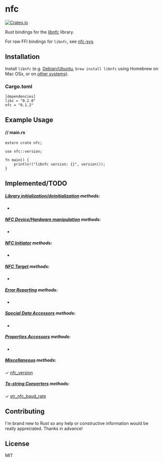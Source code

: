 # nfc

[![Crates.io](https://img.shields.io/crates/v/nfc.svg?maxAge=2592000)](https://crates.io/crates/nfc)

Rust bindings for the [libnfc](https://github.com/nfc-tools/libnfc) library.

For raw FFI bindings for `libnfc`, see [nfc-sys](https://github.com/dsgriffin/nfc-sys).

## Installation

Install `libnfc` (e.g. [Debian/Ubuntu](http://nfc-tools.org/index.php?title=Libnfc#Debian_.2F_Ubuntu), `brew install libnfc` using Homebrew on Mac OSx, or on [other systems](http://nfc-tools.org/index.php?title=Libnfc#Installation)).

### Cargo.toml

    [dependencies]
    libc = "0.2.0"
    nfc = "0.1.2"
    
## Example Usage

#### // main.rs    
    extern crate nfc;
    
    use nfc::version;
    
    fn main() {
        println!("libnfc version: {}", version());
    }
    
## Implemented/TODO

##### [Library initialization/deinitialization](http://www.libnfc.org/api/modules.html) methods:

 -

##### [NFC Device/Hardware manipulation](http://www.libnfc.org/api/group__dev.html) methods: 

 -
 
##### [NFC Initiator](http://www.libnfc.org/api/group__initiator.html) methods:  

 -
 
##### [NFC Target](http://www.libnfc.org/api/group__target.html) methods:  

 -
 
##### [Error Reporting](http://www.libnfc.org/api/group__error.html) methods:  

 -
 
##### [Special Data Accessors](http://www.libnfc.org/api/group__data.html) methods:  

 -
 
##### [Properties Accessors](http://www.libnfc.org/api/group__properties.html) methods:  

 -
 
##### [Miscellaneous](http://www.libnfc.org/api/group__misc.html) methods:  

&#x2713; [nfc_version](http://www.libnfc.org/api/group__misc.html#gaa48f27c0f93d6508ad9a5ae01ab054d4)
 
##### [To-string Converters](http://www.libnfc.org/api/group__string-converter.html) methods:  

&#x2713; [str_nfc_baud_rate](http://www.libnfc.org/api/group__string-converter.html#ga3c105fdfaf8753b33246d131fbeb95db)
    
## Contributing
    
I'm brand new to Rust so any help or constructive information would be really appreciated. Thanks in advance!    
    
## License
    
MIT    
